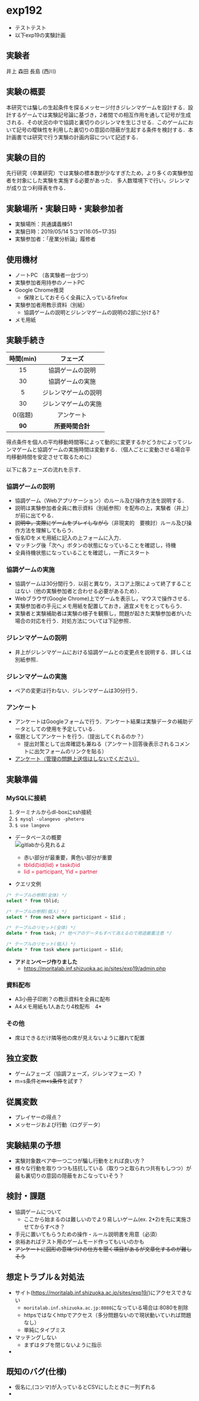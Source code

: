 # exp192
* テストテスト
* 以下exp19の実験計画
## 実験者
井上 森田 長島 (西川)
## 実験の概要
本研究では騙しの生起条件を探るメッセージ付きジレンマゲームを設計する．設計するゲームでは実験記号論に基づき，2者間での相互作用を通して記号が生成される．その状況の中で協調と裏切りのジレンマを生じさせる．このゲームにおいて記号の曖昧性を利用した裏切りの意図の隠蔽が生起する条件を検討する．本計画書では研究で行う実験の計画内容について記述する．
## 実験の目的
先行研究（卒業研究）では実験の標本数が少なすぎたため，より多くの実験参加者を対象にした実験を実施する必要があった．
多人数環境下で行い，ジレンマが成り立つ利得表を作る．
## 実験場所・実験日時・実験参加者
* 実験場所：共通講義棟51
* 実験日時：2019/05/14 5コマ(16:05~17:35)
* 実験参加者：「産業分析論」履修者
## 使用機材
* ノートPC （各実験者一台づつ）
* 実験参加者用持参のノートPC
* Google Chrome推奨
  * 保険としておそらく全員に入っているfirefox
* 実験参加者用教示資料（別紙）
  * 協調ゲームの説明とジレンマゲームの説明の2部に分ける?
* メモ用紙

## 実験手続き

| 時間(min) |       フェーズ       |
| :-------: | :------------------: |
|    15     |   協調ゲームの説明   |
|    30     |   協調ゲームの実施   |
|     5     | ジレンマゲームの説明 |
|    30     | ジレンマゲームの実施 |
|  0(宿題)  |      アンケート      |
|  **90**   |   **所要時間合計**   |

得点条件を個人の平均移動時間等によって動的に変更するかどうかによってジレンマゲームと協調ゲームの実施時間は変動する．（個人ごとに変動させる場合平均移動時間を安定させて取るために）

以下に各フェーズの流れを示す．

### 協調ゲームの説明
- 協調ゲーム（Webアプリケーション）のルール及び操作方法を説明する．
- 説明は実験参加者全員に教示資料（別紙参照）を配布の上，実験者（井上）が前に出てやる．
- ~~説明中，実際にゲームをプレイしながら~~（非現実的　要検討）ルール及び操作方法を理解してもらう． 
- 仮名IDをメモ用紙に記入の上フォームに入力．
- マッチング後「次へ」ボタンの状態になっていることを確認し，待機
- 全員待機状態になっていることを確認し，一斉にスタート
### 協調ゲームの実施
- 協調ゲームは30分間行う．以前と異なり，スコア上限によって終了することはない（他の実験参加者と合わせる必要があるため）．
- Webブラウザ(Google Chrome)上でゲームを表示し，マウスで操作させる．
- 実験参加者の手元にメモ用紙を配置しておき，適宜メモをとってもらう．
- 実験者と実験補助者は実験の様子を観察し，問題が起きた実験参加者がいた場合の対応を行う．対処方法については下記参照．
### ジレンマゲームの説明
- 井上がジレンマゲームにおける協調ゲームとの変更点を説明する．詳しくは別紙参照．
### ジレンマゲームの実施
- ペアの変更は行わない．ジレンマゲームは30分行う．
### アンケート
- アンケートはGoogleフォームで行う．アンケート結果は実験データの補助データとしての使用を予定している．
- 宿題としてアンケートを行う．（提出してくれるのか？）
  - 提出対策として出席確認も兼ねる（アンケート回答後表示されるコメントに出欠フォームのリンクを貼る）
- [アンケート（管理の問題上送信はしないでください）](https://docs.google.com/forms/d/e/1FAIpQLScVYYQlflRxtS3nVgskW2q9F9u6bF0TJpkWAFSYssjO5YX6iQ/viewform?usp=pp_url&entry.366340186=999)
## 実験準備
### MySQLに接続
1.	ターミナルからdl-boxにssh接続
1.	`$ mysql -ulangevo -phetero`
1.	`$ use langevo`
* データベースの概要  
![gitlabから見れるよ](https://gitlab.com/acml-shizuppi/lab/exp19/raw/images/DB.png "DB")

  * 赤い部分が最重要，黄色い部分が重要
  * <font color='crimson'>tblidのid(Iid) ≠ taskのid</font>
  * <font color='crimson'>Iid = participant, Yid = partner</font>
* クエリ文例
```SQL
/* テーブルの参照(全体) */
select * from tblid; 

/* テーブルの参照(個人) */
select * from mes2 where participant = $Iid ; 

/* テーブルのリセット(全体) */
delete * from task; /* 他ペアのデータもすべて消えるので用途厳重注意 */

/* テーブルのリセット(個人) */
delete * from task where participant = $Iid;
```
* **アドミンページ作りました**
  * https://moritalab.inf.shizuoka.ac.jp/sites/exp19/admin.php
### 資料配布
* A3小冊子印刷？の教示資料を全員に配布
* A4メモ用紙も1人あたり4枚配布　4*
### その他
* 席はできるだけ隣等他の席が見えないように離れて配置

## 独立変数
* ゲームフェーズ（協調フェーズ，ジレンマフェーズ）?
* m=s条件~~とm<s条件~~を試す？
## 従属変数
* プレイヤーの得点？
* メッセージおよび行動（ログデータ）

## 実験結果の予想
* 実験対象数ペア中一つ二つが騙し行動をとれば良い方？
* 様々な行動を取りつつも拮抗している（取りつと取られつ共有もしつつ）が最も裏切りの意図の隠蔽をおこなっていそう？

## 検討・課題
* 協調ゲームについて
  * ここから始まるのは難しいのでより易しいゲーム(ex. 2*2)を先に実施させてからすべき？
* 手元に置いてもらうための操作・ルール説明書を用意（必須）
* 余裕あればテスト用のゲームモード作ってもいいのかも
* ~~アンケートに図形の意味づけの仕方を聞く項目があるが文章化するのが難しそう~~

## 想定トラブル＆対処法
* サイト(https://moritalab.inf.shizuoka.ac.jp/sites/exp19/)にアクセスできない
  * `moritalab.inf.shizuoka.ac.jp:8080`になっている場合は:8080を削除
  * httpsではなくhttpでアクセス（多分問題ないので現状動いていれば問題なし）
  * 単純にタイプミス
* マッチングしない
  * まずはタブを閉じないように指示
* 
## 既知のバグ(仕様)
* 仮名に,(コンマ)が入っているとCSVにしたときに一列ずれる
* 
